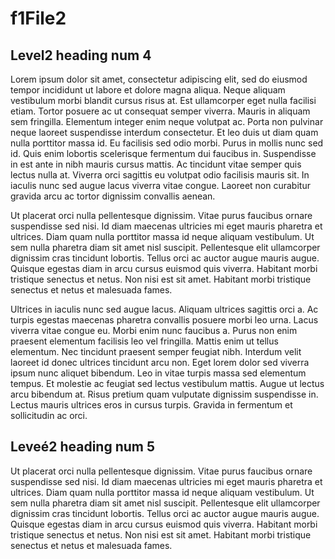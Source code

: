 # f1File2

## Level2 heading num 4

Lorem ipsum dolor sit amet, consectetur adipiscing elit, sed do eiusmod tempor incididunt ut labore et dolore magna aliqua. Neque aliquam vestibulum morbi blandit cursus risus at. Est ullamcorper eget nulla facilisi etiam. Tortor posuere ac ut consequat semper viverra. Mauris in aliquam sem fringilla. Elementum integer enim neque volutpat ac. Porta non pulvinar neque laoreet suspendisse interdum consectetur. Et leo duis ut diam quam nulla porttitor massa id. Eu facilisis sed odio morbi. Purus in mollis nunc sed id. Quis enim lobortis scelerisque fermentum dui faucibus in. Suspendisse in est ante in nibh mauris cursus mattis. Ac tincidunt vitae semper quis lectus nulla at. Viverra orci sagittis eu volutpat odio facilisis mauris sit. In iaculis nunc sed augue lacus viverra vitae congue. Laoreet non curabitur gravida arcu ac tortor dignissim convallis aenean.

Ut placerat orci nulla pellentesque dignissim. Vitae purus faucibus ornare suspendisse sed nisi. Id diam maecenas ultricies mi eget mauris pharetra et ultrices. Diam quam nulla porttitor massa id neque aliquam vestibulum. Ut sem nulla pharetra diam sit amet nisl suscipit. Pellentesque elit ullamcorper dignissim cras tincidunt lobortis. Tellus orci ac auctor augue mauris augue. Quisque egestas diam in arcu cursus euismod quis viverra. Habitant morbi tristique senectus et netus. Non nisi est sit amet. Habitant morbi tristique senectus et netus et malesuada fames.

Ultrices in iaculis nunc sed augue lacus. Aliquam ultrices sagittis orci a. Ac turpis egestas maecenas pharetra convallis posuere morbi leo urna. Lacus viverra vitae congue eu. Morbi enim nunc faucibus a. Purus non enim praesent elementum facilisis leo vel fringilla. Mattis enim ut tellus elementum. Nec tincidunt praesent semper feugiat nibh. Interdum velit laoreet id donec ultrices tincidunt arcu non. Eget lorem dolor sed viverra ipsum nunc aliquet bibendum. Leo in vitae turpis massa sed elementum tempus. Et molestie ac feugiat sed lectus vestibulum mattis. Augue ut lectus arcu bibendum at. Risus pretium quam vulputate dignissim suspendisse in. Lectus mauris ultrices eros in cursus turpis. Gravida in fermentum et sollicitudin ac orci.

## Leveé2 heading num 5

Ut placerat orci nulla pellentesque dignissim. Vitae purus faucibus ornare suspendisse sed nisi. Id diam maecenas ultricies mi eget mauris pharetra et ultrices. Diam quam nulla porttitor massa id neque aliquam vestibulum. Ut sem nulla pharetra diam sit amet nisl suscipit. Pellentesque elit ullamcorper dignissim cras tincidunt lobortis. Tellus orci ac auctor augue mauris augue. Quisque egestas diam in arcu cursus euismod quis viverra. Habitant morbi tristique senectus et netus. Non nisi est sit amet. Habitant morbi tristique senectus et netus et malesuada fames.
